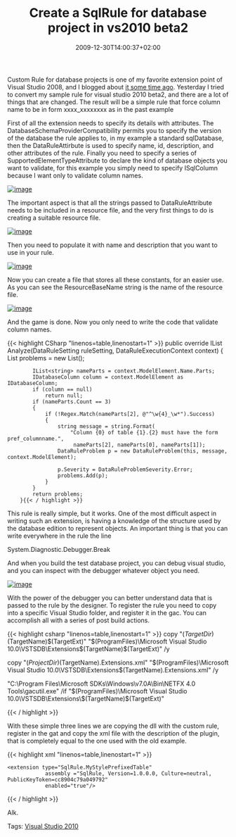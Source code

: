 ﻿---
title: "Create a SqlRule for database project in vs2010 beta2"
description: ""
date: 2009-12-30T14:00:37+02:00
draft: false
tags: [DataDude]
categories: [Visual Studio]
---
Custom Rule for database projects is one of my favorite extension point of Visual Studio 2008, and I blogged about [it some time ago](http://www.codewrecks.com/blog/index.php/2009/11/28/database-edition-custom-rule/). Yesterday I tried to convert my sample rule for visual studio 2010 beta2, and there are a lot of things that are changed. The result will be a simple rule that force column name to be in form xxxx\_xxxxxxxx as in the past example

First of all the extension needs to specify its details with attributes. The DatabaseSchemaProviderCompatibility permits you to specify the version of the database the rule applies to, in my example a standard sqlDatabase, then the DataRuleAttirbute is used to specify name, id, description, and other attributes of the rule. Finally you need to specify a series of SupportedElementTypeAttribute to declare the kind of database objects you want to validate, for this example you simply need to specify ISqlColumn because I want only to validate column names.

[![image](https://www.codewrecks.com/blog/wp-content/uploads/2009/12/image_thumb25.png "image")](https://www.codewrecks.com/blog/wp-content/uploads/2009/12/image25.png)

The important aspect is that all the strings passed to DataRuleAttribute needs to be included in a resource file, and the very first things to do is creating a suitable resource file.

[![image](https://www.codewrecks.com/blog/wp-content/uploads/2009/12/image_thumb26.png "image")](https://www.codewrecks.com/blog/wp-content/uploads/2009/12/image26.png)

Then you need to populate it with name and description that you want to use in your rule.

[![image](https://www.codewrecks.com/blog/wp-content/uploads/2009/12/image_thumb27.png "image")](https://www.codewrecks.com/blog/wp-content/uploads/2009/12/image27.png)

Now you can create a file that stores all these constants, for an easier use. As you can see the ResourceBaseName string is the name of the resource file.

[![image](https://www.codewrecks.com/blog/wp-content/uploads/2009/12/image_thumb28.png "image")](https://www.codewrecks.com/blog/wp-content/uploads/2009/12/image28.png)

And the game is done. Now you only need to write the code that validate column names.

{{< highlight CSharp "linenos=table,linenostart=1" >}}
 public override IList<DataRuleProblem> Analyze(DataRuleSetting ruleSetting, DataRuleExecutionContext context)
        {
            List<DataRuleProblem> problems = new List<DataRuleProblem>();

            IList<string> nameParts = context.ModelElement.Name.Parts;
            IDatabaseColumn column = context.ModelElement as IDatabaseColumn;
            if (column == null)
                return null;
            if (nameParts.Count == 3)
            {
                if (!Regex.Match(nameParts[2], @"^\w{4}_\w*").Success)
                {
                    string message = string.Format(
                        "Column {0} of table {1}.{2} must have the form pref_columnname.",
                         nameParts[2], nameParts[0], nameParts[1]);
                    DataRuleProblem p = new DataRuleProblem(this, message, context.ModelElement);

                    p.Severity = DataRuleProblemSeverity.Error;
                    problems.Add(p);
                }
            }
            return problems;
        }{{< / highlight >}}

<!-- Code inserted with Steve Dunn's Windows Live Writer Code Formatter Plugin.  http://dunnhq.com -->

This rule is really simple, but it works. One of the most difficult aspect in writing such an extension, is having a knowledge of the structure used by the database edition to represent objects. An important thing is that you can write everywhere in the rule the line

System.Diagnostic.Debugger.Break

And when you build the test database project, you can debug visual studio, and you can inspect with the debugger whatever object you need.

[![image](https://www.codewrecks.com/blog/wp-content/uploads/2009/12/image_thumb29.png "image")](https://www.codewrecks.com/blog/wp-content/uploads/2009/12/image29.png)

With the power of the debugger you can better understand data that is passed to the rule by the designer. To register the rule you need to copy into a specific Visual Studio folder, and register it in the gac. You can accomplish all with a series of post build actions.

{{< highlight csharp "linenos=table,linenostart=1" >}}
copy "$(TargetDir)$(TargetName)$(TargetExt)" "$(ProgramFiles)\Microsoft Visual Studio 10.0\VSTSDB\Extensions\$(TargetName)$(TargetExt)" /y

copy "$(ProjectDir)$(TargetName).Extensions.xml" "$(ProgramFiles)\Microsoft Visual Studio 10.0\VSTSDB\Extensions\$(TargetName).Extensions.xml" /y 

"C:\Program Files\Microsoft SDKs\Windows\v7.0A\Bin\NETFX 4.0 Tools\gacutil.exe" /if "$(ProgramFiles)\Microsoft Visual Studio 10.0\VSTSDB\Extensions\$(TargetName)$(TargetExt)" 

{{< / highlight >}}

<!-- Code inserted with Steve Dunn's Windows Live Writer Code Formatter Plugin.  http://dunnhq.com -->

With these simple three lines we are copying the dll with the custom rule, register in the gat and copy the xml file with the description of the plugin, that is completely equal to the one used with the old example.

{{< highlight xml "linenos=table,linenostart=1" >}}
<?xml version="1.0" encoding="utf-8" ?>
<extensions 
  assembly="" 
  version="1" 
  xmlns="urn:Microsoft.Data.Schema.Extensions" 
  xmlns:xsi="http://www.w3.org/2001/XMLSchema-instance" 
  xsi:schemaLocation="urn:Microsoft.Data.Schema.Extensions Microsoft.Data.Schema.Extensions.xsd">

    <extension type="SqlRule.MyStylePrefixedTable"
                assembly ="SqlRule, Version=1.0.0.0, Culture=neutral, PublicKeyToken=cc8904c79a049792"
                enabled="true"/>
</extensions>
{{< / highlight >}}

<!-- Code inserted with Steve Dunn's Windows Live Writer Code Formatter Plugin.  http://dunnhq.com -->

Alk.

Tags: [Visual Studio 2010](http://technorati.com/tag/Visual%20Studio%202010)
